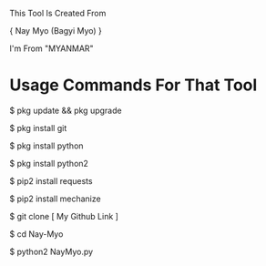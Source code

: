 This Tool Is Created From

{ Nay Myo (Bagyi Myo) }

I'm From "MYANMAR"

Usage Commands For That Tool
============================

$ pkg update && pkg upgrade

$ pkg install git

$ pkg install python

$ pkg install python2

$ pip2 install requests

$ pip2 install mechanize

$ git clone [ My Github Link ]

$ cd Nay-Myo

$ python2 NayMyo.py
